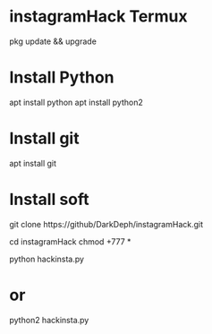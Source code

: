 # instagramHack Termux
pkg update && upgrade 

# Install Python
apt install python 
apt install python2

# Install git
apt install git

# Install soft
git clone https://github/DarkDeph/instagramHack.git

cd instagramHack
chmod +777 *

python hackinsta.py
# or

python2 hackinsta.py
